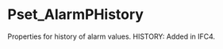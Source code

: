 # Pset_AlarmPHistory

Properties for history of alarm values.  HISTORY: Added in <!-- end of definition -->IFC4.
